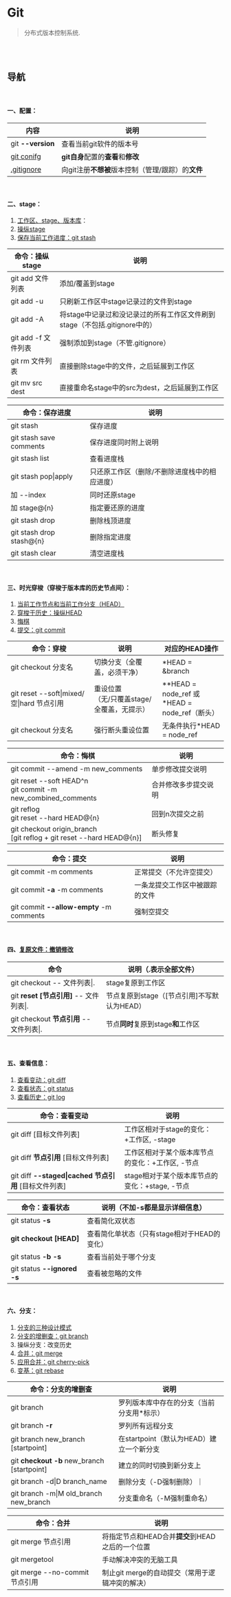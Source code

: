 # Git
> 分布式版本控制系统.

<br><br>

## 导航

<br>

#### 一、配置：

| 内容 | 说明 |
| --- | --- |
| git **--version** | 查看当前git软件的版本号 |
| [git conifg](配置/git%20config.md#git-config) | **git自身**配置的**查看**和**修改** |
| [.gitignore](配置/.gitignore.md#gitignore) | 向git注册**不想被**版本控制（管理/跟踪）的**文件** |

<br>

#### 二、stage：

1. [工作区、stage、版本库](stage/工作区、stage、版本库.md#工作区stage版本库)：
2. [操纵stage](stage/操纵stage.md#操纵stage)
3. [保存当前工作进度：git stash](stage/保存当前工作进度：git%20stash.md#保存当前工作进度git-stash)

| 命令：**操纵stage** | 说明 |
| --- | --- |
| git add 文件列表 | 添加/覆盖到stage |
| git add -u | 只刷新工作区中stage记录过的文件到stage |
| git add -A | 将stage中记录过和没记录过的所有工作区文件刷到stage（不包括.gitignore中的）|
| git add -f 文件列表 | 强制添加到stage（不管.gitignore）|
| git rm 文件列表 | 直接删除stage中的文件，之后延展到工作区 |
| git mv src dest | 直接重命名stage中的src为dest，之后延展到工作区 |

| 命令：**保存进度** | 说明 |
| --- | --- |
| git stash | 保存进度 |
| git stash save comments | 保存进度同时附上说明 |
| git stash list | 查看进度栈 |
| git stash pop\|apply | 只还原工作区（删除/不删除进度栈中的相应进度）|
| 加 --index | 同时还原stage |
| 加 stage@{n} | 指定要还原的进度 |
| git stash drop | 删除栈顶进度 |
| git stash drop stash@{n} | 删除指定进度 |
| git stash clear | 清空进度栈 |

<br>

#### 三、时光穿梭（穿梭于版本库的历史节点间）：

1. [当前工作节点和当前工作分支（HEAD）](时光穿梭（穿梭于版本库的历史节点间）/当前工作节点和当前工作分支（HEAD）.md#当前工作节点和当前工作分支head)
2. [穿梭于历史：操纵HEAD](时光穿梭（穿梭于版本库的历史节点间）/穿梭于历史：操纵HEAD.md#穿梭于历史操纵head)
3. [悔棋](时光穿梭（穿梭于版本库的历史节点间）/悔棋.md#悔棋)
4. [提交：git commit](时光穿梭（穿梭于版本库的历史节点间）/提交：git%20commit.md#提交git-commit)

| 命令：**穿梭** | 说明 | 对应的HEAD操作 |
| --- | --- | --- |
| git checkout 分支名 | 切换分支（全覆盖，必须干净） | \*HEAD = &branch |
| git reset --soft\|mixed/空\|hard 节点引用 | 重设位置<br>（无/只覆盖stage/全覆盖，无提示） | \*\*HEAD = node_ref  或<br>\*HEAD =  node_ref（断头）|
| git checkout 分支名 | 强行断头重设位置 | 无条件执行\*HEAD = node_ref |

| 命令：**悔棋** | 说明 |
| --- | --- |
| git commit --amend -m new_comments | 单步修改提交说明 |
| git reset --soft HEAD^n<br>git commit -m new_combined_comments | 合并修改多步提交说明 |
| git reflog<br>git reset --hard HEAD@{n} | 回到n次提交之前 |
| git checkout origin_branch<br>[git reflog + git reset --hard HEAD@{n}] | 断头修复 |

| 命令：**提交** | 说明 |
| --- | --- |
| git commit -m comments | 正常提交（不允许空提交）|
| git commit **-a** -m comments | 一条龙提交工作区中被跟踪的文件 |
| git commit **--allow-empty** -m comments | 强制空提交 |

<br>

#### 四、[复原文件：撤销修改](复原文件：撤销修改.md#复原文件撤销修改)

| 命令 | 说明（.表示全部文件）|
| --- | --- |
| git checkout -- 文件列表\|. | stage复原到工作区 |
| git **reset [节点引用]** -- 文件列表\|. | 节点复原到stage（[节点引用]不写默认为HEAD）|
| git checkout **节点引用** -- 文件列表\|. | 节点**同时**复原到stage**和**工作区 |

<br>

#### 五、查看信息：

1. [查看变动：git diff](查看信息/查看变动：git%20diff.md#查看变动git-diff)
2. [查看状态：git status](查看信息/查看状态：git%20status.md#查看状态git-status)
3. [查看历史：git log](查看信息/查看历史：git%20log.md#查看历史git-log)

| 命令：**查看变动** | 说明 |
| --- | --- |
| git diff [目标文件列表] | 工作区相对于stage的变化：+工作区, -stage |
| git diff **节点引用** [目标文件列表] | 工作区相对于某个版本库节点的变化：+工作区, -节点 |
| git diff **--staged\|cached 节点引用** [目标文件列表] | stage相对于某个版本库节点的变化：+stage, -节点 |

| 命令：查看状态 | 说明（不加-s都是显示详细信息）|
| --- | --- |
| git status **-s** | 查看简化双状态 |
| **git checkout [HEAD]** | 查看简化单状态（只有stage相对于HEAD的变化）|
| git status **-b -s** | 查看当前处于哪个分支 |
| git status **--ignored -s** | 查看被忽略的文件 |

<br>

#### 六、分支：

1. [分支的三种设计模式](分支/分支的三种设计模式.md#分支的三种设计模式)
2. [分支的增删查：git branch](分支/分支的增删查：git%20branch.md#分支的增删查git-branch)
3. 操纵分支：改变历史
  1. [合并：git merge](分支/操纵分支：改变历史/合并：git%20merge.md#合并git-merge)
  2. [应用合并：git cherry-pick]()
  3. [变基：git rebase]()

| 命令：**分支的增删查** | 说明 |
| --- | --- |
| git branch | 罗列版本库中存在的分支（当前分支用*标示） |
| git branch **-r** | 罗列所有远程分支 |
| git branch new_branch [startpoint] | 在startpoint（默认为HEAD）建立一个新分支 |
| git **checkout -b** new_branch [startpoint] | 建立的同时切换到新分支上 |
| git branch -d\|D branch_name | 删除分支（-D强制删除）｜
| git branch -m\|M old_branch new_branch | 分支重命名（-M强制重命名）|

| 命令：**合并** | 说明 |
| --- | --- |
| git merge 节点引用 | 将指定节点和HEAD合并**提交**到HEAD之后的一个位置 |
| git mergetool | 手动解决冲突的无脑工具 |
| git merge --no-commit 节点引用 | 制止git merge的自动提交（常用于逻辑冲突的解决）|



<br>
